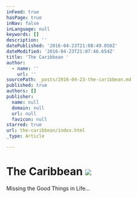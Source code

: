 ```yaml
---
inFeed: true
hasPage: true
inNav: false
inLanguage: null
keywords: []
description: ''
datePublished: '2016-04-23T21:08:49.050Z'
dateModified: '2016-04-23T21:07:46.654Z'
title: 'The Caribbean '
author:
  - name: ''
    url: ''
sourcePath: _posts/2016-04-23-the-caribbean.md
published: true
authors: []
publisher:
  name: null
  domain: null
  url: null
  favicon: null
starred: true
url: the-caribbean/index.html
_type: Article

---
```

# The Caribbean ![](https://the-grid-user-content.s3-us-west-2.amazonaws.com/ceb3ef1d-26fb-4164-a773-e2d2ebadacad.jpg)

Missing the Good Things in Life...